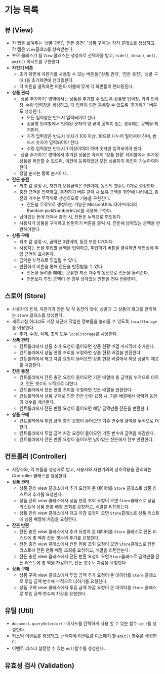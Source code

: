 # 기능 목록

## 뷰 (View)
 - 각 탭을 보여주는 '상품 관리', '잔돈 충전', '상품 구매'는 각각 클래스를 생성하고, 각 탭은 `View`클래스를 상속받는다.
 - 부모 클래스가 될 `View` 클래스는 생성자로 선택자를 받고, `hide()`, `show()`, `on()`, `emit()` 메서드를 구현한다.
 - __자판기 버튼__
   - 초기 화면에 자판기를 사용할 수 있는 버튼들('상품 관리', '잔돈 충전', '상품 구매')을 초기화면에 렌더링한다.
   - 각 버튼을 클릭하면 버튼의 이름에 맞게 각 화면들이 렌더링된다.
 - __상품 관리__
   - '상품 추가하기' 영역에서는 상품을 추가할 수 있도록 상품명 입력창, 가격 입력창, 수량 입력창을 생성하고, 다 입력이 되면 등록할 수 있도록 '추가하기' 버튼도 생성한다.
     - 모든 입력창은 반드시 입력되어야 한다.
     - 상품명 입력창에서 입력된 문자의 양 끝이 공백이 있는 경우에는 공백을 제거한다.
     - 가격 입력창은 반드시 숫자가 100 이상, 10으로 나누어 떨어져야 하며, 반드시 숫자가 입력되어야 한다.
     - 수량 입력창은 반드시 1 이상이여야 하며 숫자만 입력되어야 한다.
   - '상품 추가하기' 영역에서 추가된 상품은 아래의 '상품 현황' 테이블에서 추가된 상품을 확인할 수 있으며, 이전에 등록되었던 모든 상품까지 확인이 가능하여야 한다.
   - 정렬 순서는 등록 순서이다.
 - __잔돈 충전__
   - 최초 값 설정 시, 자판기 보유금액은 0원이며, 동전의 갯수도 0개로 설정한다.
   - 충전 금액을 입력하고, 충전하기 버튼 클릭 시 보유 금액을 화면에 나타내고, 동전의 개수는 무작위로 생성하도록 기능을 구현한다.
     - 잔돈을 무작위로 생성하는 기능은 MissionUtils 라이브러리의 Random.pickNumberInList를 사용해 구한다.
   - 남아있는 돈에 더해서 충전 시, 잔돈은 누적으로 투입된다.
   - 사용자가 상품을 구매하고 반환하기 버튼을 클릭 시, 잔돈에 남아있는 금액을 반환해야한다.
 - __상품 구매__
   - 최초 값 설정 시, 금액은 0원이며, 동전 또한 0개이다.
   - 사용자는 돈을 투입할 금액을 입력하고, 투입하기 버튼을 클릭하면 화면상에 투입 금액이 표시된다.
   - 금액은 누적으로 투입될 수 있다.
   - 반환하기 버튼을 통해 잔돈을 반환받을 수 있다.
     - 잔돈을 돌려줄 때에는 보유한 최소 개수의 동전으로 잔돈을 돌려준다.
     - 잔돈보다 투입 금액이 큰 경우 남아있는 잔돈을 전부 반환한다.

## 스토어 (Store)
 - 사용자의 돈과, 자판기의 잔돈 및 각 동전의 갯수, 상품과 그 상품의 재고를 관리하는 `Store` 클래스를 생성한다.
 - 새로고침 하더라도 가장 최근에 작업한 정보들을 불러올 수 있도록 `localStorage`를 이용한다.
   - 추가, 수정, 삭제, 조회 모두 `localStorage`를 사용한다.
 - __상품 관리__
   - 컨트롤러에서 상품 추가 요청이 들어오면 상품 현황 배열 마지막에 추가한다.
   - 컨트롤러에서 상품 현황 조회를 요청하면 상품 현황 배열을 반환한다.
   - 컨트롤러에서 재고 차감 요청이 들어오면 상품 현황 배열에서 해당 상품의 재고를 차감한다.
 - __잔돈 충전__
   - 컨트롤러에서 잔돈 충전 요청이 들어오면 기존 배열에 총 금액을 누적으로 더하고, 잔돈 갯수도 누적으로 더한다.
   - 컨트롤러에서 잔돈 현황 조회를 요청하면 잔돈 배열을 반환한다.
   - 컨트롤러에서 상품 구매로 인한 잔돈 반환 요청 시, 기존 배열에서 금액과 동전의 갯수를 계산한다.
   - 컨트롤러에서 잔돈 반환 요청이 들어오면 해당 금액만큼 잔돈을 반환한다.
 - __상품 구매__
   - 컨트롤러에서 투입 금액 충전 요청이 들어오면 기존 변수에 금액을 누적으로 더한다.
   - 컨트롤러에서 투압 금액 차감 요청이 들어오면 기존 변수에 금액을 차감한다.
   - 컨트롤러에서 잔돈 반환 요청이 들어오면 남아있는 잔돈에서 전부 반환한다.

## 컨트롤러 (Controller)
 - 저장소와, 각 뷰들을 생성자로 받고, 사용자와 자판기와의 상호작용을 관리하는 Controller 클래스를 생성한다.
 - __상품 관리__
   - 상품 관리 view 클래스에서 추가 요청이 온 데이터를 `Store` 클래스로 상품 리스트에 추가를 요청한다.
   - 상품 관리 view 클래스에서 상품 현황 조회 요청이 오면 `Store`클래스로 상품 리스트에 상품 현황 배열 조회를 요청하고, 배열을 리턴받는다.
   - 상품 관리 view 클래스에서 재고 차감 요청이 오면 `Store`클래스로 상품 리스트에 상품 배열에 차감을 요청한다.
 - __잔돈 반환__
   - 잔돈 충전 view 클래스에서 추가 요청이 온 데이터를 `Store` 클래스로 잔돈 리스트에 총 액과 잔돈 갯수의 추가를 요청한다.
   - 잔돈 충전 view 클래스에서 잔돈 현황 조회 요청이 오면 `Store`클래스로 잔돈 리스트에 잔돈 현황 배열 조회를 요청하고, 배열을 리턴받는다.
   - 잔돈 충전 view 클래스에서 잔돈 반환 요청이 오면 `Store`클래스로 금액만큼 잔돈 리스트에 총 액을 차감하고, 잔돈 갯수도 차감을 요청한다.
 - __상품 구매__
   - 상품 구매 view 클래스에서 투입 금액 추가 요청이 온 데이터를 `Store` 클래스로 투입 금액 변수에 누적으로 더하기를 요청한다.
   - 상품 구매 view 클래스에서 투입 금액 차감 요청이 온 데이터를 `Store` 클래스로 투입 금액 변수에 차감를 요청한다.

## 유틸 (Util)
 - `document.querySelector()` 메서드를 간략하게 사용 할 수 있는 함수 `qs()`를 생성한다.
 - 커스텀 이밴트를 생성하고, 선택자에 이벤트를 디스패치 할 `emit()` 함수를 생성한다
 - 이벤트 리스너 설정할 수 있는 `on()`함수를 생성한다.
## 유효성 검사 (Validation)